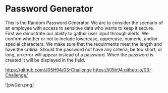 # Password Generator 

This is the Random Password Generator. We are to consider the scenario of an employee with access to sensitive data who wants to keep it secure. First we dimostrate our ability to gather user input through alerts. We confirm whether or not to include lowercase, uppercase, numeric, and/or special characters. We make sure that the requirments meet the length and have the critiria. Should the password not have any criteria, be too short, or long, an error will appear instead of a password. When the password is created it will be displayed in the field. 

https://github.com/J05H94/03-Challenge
https://j05h94.github.io/03-Challenge/

![pwGen.png]